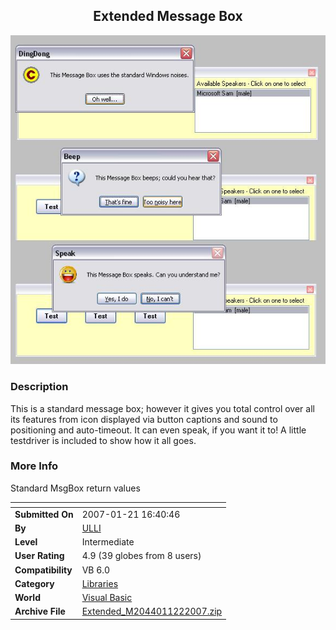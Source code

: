 ﻿<div align="center">

## Extended Message Box

<img src="PIC200712243191538.JPG">
</div>

### Description

This is a standard message box; however it gives you total control over all its features from icon displayed via button captions and sound to positioning and auto-timeout. It can even speak, if you want it to! A little testdriver is included to show how it all goes.
 
### More Info
 
Standard MsgBox return values


<span>             |<span>
---                |---
**Submitted On**   |2007-01-21 16:40:46
**By**             |[ULLI](https://github.com/Planet-Source-Code/PSCIndex/blob/master/ByAuthor/ulli.md)
**Level**          |Intermediate
**User Rating**    |4.9 (39 globes from 8 users)
**Compatibility**  |VB 6\.0
**Category**       |[Libraries](https://github.com/Planet-Source-Code/PSCIndex/blob/master/ByCategory/libraries__1-49.md)
**World**          |[Visual Basic](https://github.com/Planet-Source-Code/PSCIndex/blob/master/ByWorld/visual-basic.md)
**Archive File**   |[Extended\_M2044011222007\.zip](https://github.com/Planet-Source-Code/ulli-extended-message-box__1-67694/archive/master.zip)








